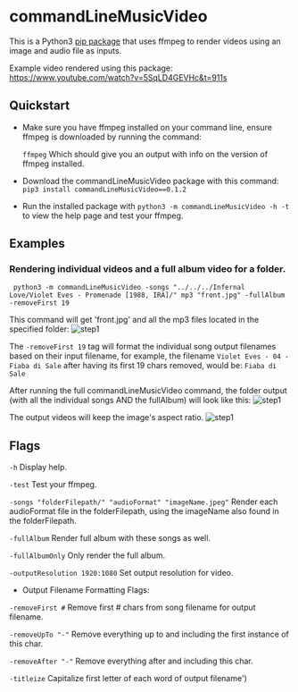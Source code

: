 # commandLineMusicVideo

This is a Python3 [pip package](https://pypi.org/project/commandLineMusicVideo) that uses ffmpeg to render videos using an image and audio file as inputs.

Example video rendered using this package: https://www.youtube.com/watch?v=5SqLD4GEVHc&t=911s

## Quickstart
* Make sure you have ffmpeg installed on your command line, ensure ffmpeg is downloaded by running the command:

  ```ffmpeg```
  Which should give you an output with info on the version of ffmpeg installed.

* Download the commandLineMusicVideo package with this command: ```pip3 install commandLineMusicVideo==0.1.2```
* Run the installed package with ```python3 -m commandLineMusicVideo -h -t``` to view the help page and test your ffmpeg.

## Examples

### Rendering individual videos and a full album video for a folder.

``` python3 -m commandLineMusicVideo -songs "../../../Infernal Love/Violet Eves - Promenade [1988, IRA]/" mp3 "front.jpg" -fullAlbum -removeFirst 19```

This command will get 'front.jpg' and all the mp3 files located in the specified folder:
![step1](https://i.imgur.com/0l2YIJZ.png)

The ```-removeFirst 19``` tag will format the individual song output filenames based on their input filename, for example, the filename ```Violet Eves - 04 - Fiaba di Sale``` after having its first 19 chars removed, would be: ```Fiaba di Sale```

After running the full commandLineMusicVideo command, the folder output (with all the individual songs AND the fullAlbum) will look like this:
![step1](https://i.imgur.com/xDm7Ps9.png)

The output videos will keep the image's aspect ratio.
![step1](https://i.imgur.com/KA7xfhT.png)


## Flags

```-h``` Display help.

```-test``` Test your ffmpeg.

```-songs "folderFilepath/" "audioFormat" "imageName.jpeg"``` Render each audioFormat file in the folderFilepath, using the imageName also found in the folderFilepath.

```-fullAlbum``` Render full album with these songs as well.

```-fullAlbumOnly``` Only render the full album.

```-outputResolution 1920:1080``` Set output resolution for video.

* Output Filename Formatting Flags:

```-removeFirst #``` Remove first # chars from song filename for output filename.

```-removeUpTo "-"``` Remove everything up to and including the first instance of this char.

```-removeAfter "-"``` Remove everything after and including this char.

```-titleize``` Capitalize first letter of each word of output filename')    
